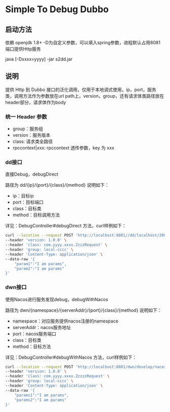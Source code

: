 # Simple To Debug Dubbo

## 启动方法

依赖 openjdk 1.8+ -D为自定义参数，可以填入spring参数，进程默认占用8081端口提供Http服务

java [-Dxxxx=yyyy] -jar s2dd.jar


## 说明
提供 Http 到 Dubbo 接口的泛化调用，仅用于本地调式使用，ip，port，服务类，调用方法作为参数放在url path上，version，group，还有请求体类路径放在header部分，请求体作为body

### 统一 Header 参数
- group：服务组
- version：服务版本
- class: 请求类全路径
- rpccontext|xxx: rpccontext 透传参数，key 为 xxx

### dd接口 
直接Debug，debugDirect

路径为 dd/{ip}/{port}/{class}/{method}
说明如下：
- ip：目标ip
- port：目标端口
- class：目标类
- method：目标调用方法

详见：DebugController#debugDirect 方法，curl样例如下：

```bash
curl --location --request POST 'http://localhost:8081//dd/localhost/20886/com.yyyy.XxxxService/AaaaBbbbMethod' \
--header 'version: 1.0.0' \
--header 'class: com.yyyy.xxxx.ZzzzRequest' \
--header 'group: local-cccc' \
--header 'Content-Type: application/json' \
--data-raw '{
    "param1":"I am params",
    "param2":"I am params"
}'
```

### dwn接口 
使用Nacos进行服务发现debug，debugWithNacos

路径为 dwn/{namespace}/{serverAddr}/{port}/{class}/{method}
说明如下：
- namespace：对应服务提供nacos注册的namespace
- serverAddr：nacos服务地址
- port：nacos服务端口
- class：目标类
- method：目标方法

详见：DebugController#debugWithNacos 方法，curl样例如下：

```bash
curl --location --request POST 'http://localhost:8081/dwn/develop/nacos.xxxx.com/6801/com.yyyy.XxxxxxService/AaaaBbbbMethod' \
--header 'version: 1.0.0' \
--header 'class: com.yyyy.xxxx.ZzzzzRequest' \
--header 'group: local-cccc' \
--header 'Content-Type: application/json' \
--data-raw '{
    "params1":"I am params",
    "params2":"I am params"
}'
```
